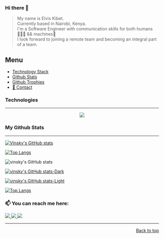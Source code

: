 

### Hi there 👋

 > <p> My name is Elvis Kibet. <br>
 > Currently based in Nairobi, Kenya.  <br>
 > I'm a Software Engineer with communication skills for both humans👨‍👩‍👧 && machines🚀 <br />
 > I look forward to joining a remote team and becoming an integral part of a team. </p>


## Menu
  - [Technology Stack](#technologies)
  - [Github Stats](#my-github-stats)
  - [Github Trophies](#github-trophies)
  - [📱 Contact](#-You-can-reach-me-here)
             
  ### Technologies
- - - -
 <p align="center">
    <img src="https://img.shields.io/badge/Git-F05032?style=for-the-badge&logo=git&logoColor=white" />
    
 </p>
 
 
 ### My Github Stats 
- - - -

[![Vinsky's GitHub stats](https://github-readme-stats.vercel.app/api?username=vinsky001)](https://github.com/vinsky001/github-readme-stats)

[![Top Langs](https://github-readme-stats.vercel.app/api/top-langs/?username=vinsky001&langs_count=8&layout=compact&theme=vue-dark)](https://github.com/vinsky001)

![vinsky's GitHub stats](https://github-readme-stats.vercel.app/api?username=vinsky001&show_icons=true&theme=radical)

[![vinsky's GitHub stats-Dark](https://github-readme-stats.vercel.app/api?username=vinsky001&show_icons=true&theme=dark#gh-dark-mode-only)](https://github.com/vinsky001/github-readme-stats#gh-dark-mode-only)

[![vinsky's GitHub stats-Light](https://github-readme-stats.vercel.app/api?username=vinsky001&show_icons=true&theme=default#gh-light-mode-only)](https://github.com/vinsky001/github-readme-stats#gh-light-mode-only)

[![Top Langs](https://github-readme-stats.vercel.app/api/top-langs/?username=vinsky001)](https://github.com/vinsky001/github-readme-stats)

             
             
             
             
 ### 📫 You can reach me here:  
<a href="https://www.linkedin.com/in/elvis-kibet-/" target="_blank">
    <img src="https://img.shields.io/badge/linkedin-%230077B5.svg?&style=for-the-badge&logo=linkedin&logoColor=white" />
  </a>
<a href="https://www.instagram.com/elvis_vinsky/" target="_blank">
    <img src="https://img.shields.io/badge/instagram-%23E4405F.svg?&style=for-the-badge&logo=instagram&logoColor=white" />
  </a>
<a href="mailto:ekibet544@gmail.com" target="_blank">
    <img src="https://img.shields.io/badge/mail-%230077B5.svg?&style=for-the-badge&logo=gmail&logoColor=white" />
 </a>

 
 - - - - 
 <p  align="right">
  <a href="#top">Back to top</a>
 </p>
 
 
             
             
             
             
             

               
